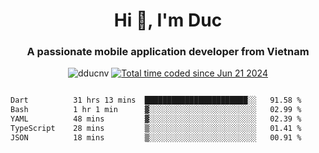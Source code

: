 <h1 align="center">
  Hi 👋, I'm  Duc</h1>
<h3 align="center">A passionate mobile application developer from Vietnam</h3>  
  
<p align="center"> <img src="https://komarev.com/ghpvc/?username=dducnv&label=Profile%20views&color=0e75b6&style=flat" alt="dducnv" /> 
<a href="https://wakatime.com/@4d2a2cd9-1bcb-4dd1-84a4-dce128a35137"><img src="https://wakatime.com/badge/user/4d2a2cd9-1bcb-4dd1-84a4-dce128a35137.svg" alt="Total time coded since Jun 21 2024" /></a>
</p>  

<div style="width: 100vw; overflow-x: auto; flex:center">
  <!--START_SECTION:waka-->

```txt
Dart          31 hrs 13 mins  ███████████████████████░░   91.58 %
Bash          1 hr 1 min      ▓░░░░░░░░░░░░░░░░░░░░░░░░   02.99 %
YAML          48 mins         ▓░░░░░░░░░░░░░░░░░░░░░░░░   02.39 %
TypeScript    28 mins         ▒░░░░░░░░░░░░░░░░░░░░░░░░   01.41 %
JSON          18 mins         ▒░░░░░░░░░░░░░░░░░░░░░░░░   00.91 %
```

<!--END_SECTION:waka-->
</div>




  
